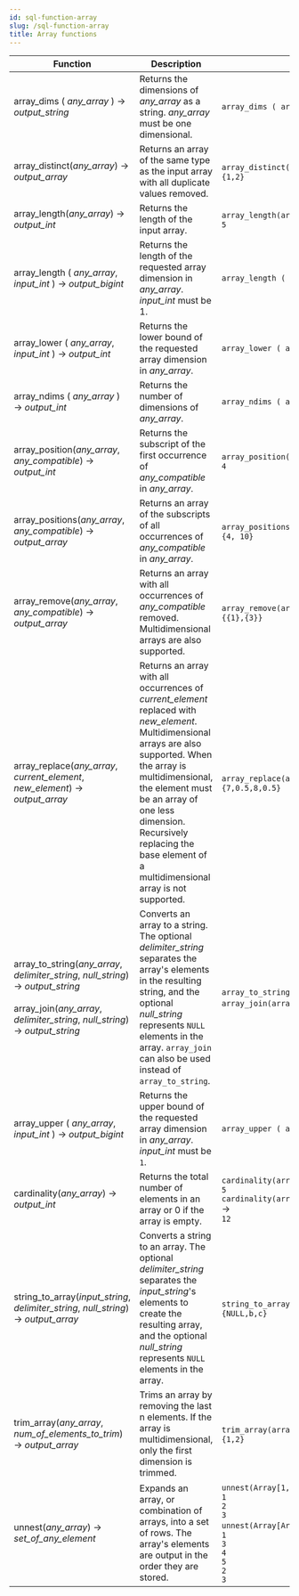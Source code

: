 ```yaml
---
id: sql-function-array
slug: /sql-function-array
title: Array functions
---
```


|Function|Description|Example|
|---|---|---|
| array_dims ( *any_array* ) → *output_string* | Returns the dimensions of *any_array* as a string. *any_array* must be one dimensional. | `array_dims ( array[2,3,4] ) → [1:3]` |
| array_distinct(*any_array*) → *output_array* |Returns an array of the same type as the input array with all duplicate values removed.|`array_distinct(array[1,2,1,1])` → <br />`{1,2}`|
| array_length(*any_array*) → *output_int* |Returns the length of the input array.|`array_length(array[1,2,3,4,1])` → <br />`5`|
| array_length ( *any_array*, *input_int* ) → *output_bigint* |  Returns the length of the requested array dimension in *any_array*. *input_int* must be 1. | `array_length ( anyarray, integer ) → integer` |
| array_lower ( *any_array*, *input_int* ) → *output_int* | Returns the lower bound of the requested array dimension in *any_array*. | `array_lower ( array[2, 3, 4], 1 ) → 1` |
| array_ndims ( *any_array* ) → *output_int* | Returns the number of dimensions of *any_array*. | `array_ndims ( array[array[2,3], array[4,5]] ) → 2` |
|array_position(*any_array*, *any_compatible*) → *output_int* | Returns the subscript of the first occurrence of *any_compatible* in *any_array*. |`array_position(array[1,2,3,4,5,6,1,2,3,4,5,6], 4)` → <br />`4` | 
| array_positions(*any_array*, *any_compatible*) → *output_array* | Returns an array of the subscripts of all occurrences of *any_compatible* in *any_array*. | `array_positions(array[1,2,3,4,5,6,1,2,3,4,5,6], 4)` → <br />`{4, 10}` |
|array_remove(*any_array*, *any_compatible*) → *output_array* | Returns an array with all occurrences of *any_compatible* removed. Multidimensional arrays are also supported. | `array_remove(array[array[1],array[2],array[3],array[2]], array[2])` → <br />`{{1},{3}}`|
|array_replace(*any_array*, *current_element*, *new_element*) → *output_array* | Returns an array with all occurrences of *current_element* replaced with *new_element*. Multidimensional arrays are also supported. When the array is multidimensional, the element must be an array of one less dimension. Recursively replacing the base element of a multidimensional array is not supported. | `array_replace(array[7, null, 8, null], null, 0.5)` → <br />`{7,0.5,8,0.5}`|
| array_to_string(*any_array*, *delimiter_string*, *null_string*) → *output_string* <br /><br /> array_join(*any_array*, *delimiter_string*, *null_string*) → *output_string* |Converts an array to a string. The optional *delimiter_string* separates the array's elements in the resulting string, and the optional *null_string* represents `NULL` elements in the array. `array_join` can also be used instead of `array_to_string`.|`array_to_string(array[1, 2, 3, NULL, 5], ',', '*')` → `1,2,3,*,5` <br /> `array_join(array[1, 2, 3, NULL, 5], ',', '*')` → `1,2,3,*,5`|
| array_upper ( *any_array*, *input_int* ) → *output_bigint* | Returns the upper bound of the requested array dimension in *any_array*. *input_int* must be `1`. | `array_upper ( array[array[2, 3, 4], array[3, 4, 5]], 1 ) → 2` |
| cardinality(*any_array*) → *output_int* |Returns the total number of elements in an array or 0 if the array is empty.|`cardinality(array[1,2,3,4,1])` → <br />`5` <br /> `cardinality(array[array[array[3,4,5],array[2,2,2]],array[array[6,7,8],array[0,0,0]]])` → <br />`12`|
| string_to_array(*input_string*, *delimiter_string*, *null_string*) → *output_array* |Converts a string to an array. The optional *delimiter_string* separates the *input_string*'s elements to create the resulting array, and the optional *null_string* represents `NULL` elements in the array.|`string_to_array('a b c', ' ', 'a')` → <br />`{NULL,b,c}`|
| trim_array(*any_array*, *num_of_elements_to_trim*) → *output_array* |Trims an array by removing the last n elements. If the array is multidimensional, only the first dimension is trimmed.|`trim_array(array[1,2,3,4,5,NULL], 4)` → <br />`{1,2}`|
| unnest(*any_array*) → *set_of_any_element* |Expands an array, or combination of arrays, into a set of rows. The array's elements are output in the order they are stored.|`unnest(Array[1,2,3])` → <br />`1`<br />`2`<br />`3` <br /> `unnest(Array[Array[1,3,4,5],Array[2,3]])` → <br />`1`<br />`3`<br />`4`<br />`5`<br />`2`<br />`3`|
